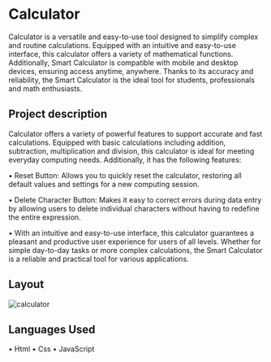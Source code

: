 # Calculator

<p>Calculator is a versatile and easy-to-use tool designed to simplify complex and routine calculations. Equipped with an intuitive and easy-to-use interface, this calculator offers a variety of mathematical functions. Additionally, Smart Calculator is compatible with mobile and desktop devices, ensuring access anytime, anywhere. Thanks to its accuracy and reliability, the Smart Calculator is the ideal tool for students, professionals and math enthusiasts.</p>

## Project description

Calculator offers a variety of powerful features to support accurate and fast calculations. Equipped with basic calculations including addition, subtraction, multiplication and division, this calculator is ideal for meeting everyday computing needs. Additionally, it has the following features:

• Reset Button: Allows you to quickly reset the calculator, restoring all default values ​​and settings for a new computing session.

• Delete Character Button: Makes it easy to correct errors during data entry by allowing users to delete individual characters without having to redefine the entire expression.

• With an intuitive and easy-to-use interface, this calculator guarantees a pleasant and productive user experience for users of all levels. Whether for simple day-to-day tasks or more complex calculations, the Smart Calculator is a reliable and practical tool for various applications.

## Layout
![calculator](https://github.com/lucasrsnd/Calculadora/assets/144551298/be85325f-e5c0-4268-a0f0-03969c560f7c)

## Languages ​​Used
• Html
• Css
• JavaScript 
